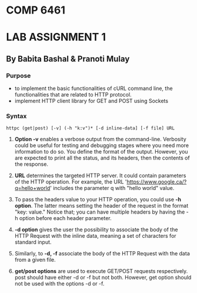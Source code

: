 # COMP 6461
# LAB ASSIGNMENT 1
## By Babita Bashal & Pranoti Mulay

### Purpose
- to implement the basic functionalities of cURL command line, the functionalities that are related to HTTP protocol.
- implement HTTP client library for GET and POST using Sockets

### Syntax
```httpc (get|post) [-v] (-h "k:v")* [-d inline-data] [-f file] URL```
1. **Option -v** enables a verbose output from the command-line. Verbosity could be useful
for testing and debugging stages where you need more information to do so. You
define the format of the output. However, you are expected to print all the status, and
its headers, then the contents of the response.

2. **URL** determines the targeted HTTP server. It could contain parameters of the HTTP
operation. For example, the URL 'https://www.google.ca/?q=hello+world' includes the
parameter q with "hello world" value.

3. To pass the headers value to your HTTP operation, you could use **-h option**. The latter
means setting the header of the request in the format "key: value." Notice that; you can
have multiple headers by having the -h option before each header parameter.

4. **-d option** gives the user the possibility to associate the body of the HTTP Request with the
inline data, meaning a set of characters for standard input.

5. Similarly, to **-d, -f** associate the body of the HTTP Request with the data from a given
file.

6. **get/post options** are used to execute GET/POST requests respectively. post should
have either -d or -f but not both. However, get option should not be used with the
options -d or -f.
